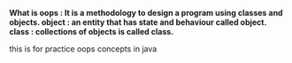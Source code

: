 ****What is oops : It is a methodology  to design a program using classes and objects.
 object : an entity that has state and behaviour called object.
 class : collections of objects is called class.****

this is for practice oops concepts in java
